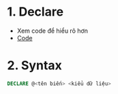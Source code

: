 # 1. Declare
- Xem code để hiểu rõ hơn
- [Code](link)

# 2. Syntax
```sql
DECLARE @<tên biến> <kiểu dữ liệu>
```

